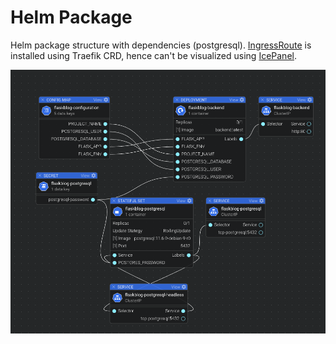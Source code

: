Helm Package
============

Helm package structure with dependencies (postgresql).
[IngressRoute](https://github.com/netguru-interview/blog-helm-charts/blob/master/templates/backend-ingress.yaml)
is installed using Traefik CRD, hence can't be visualized using
[IcePanel](https://icepanel.io/).

[![](assets/helm-package.png)](assets/helm-package.png)
